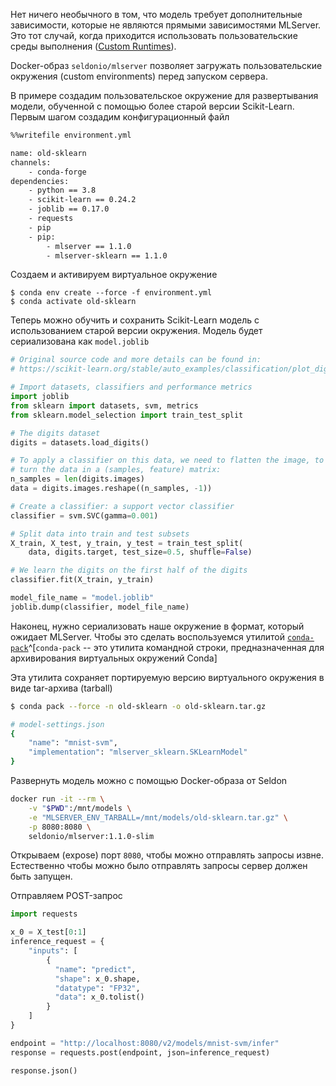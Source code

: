 Нет ничего необычного в том, что модель требует дополнительные зависимости, которые не являются прямыми зависимостями MLServer. Это тот случай, когда приходится использовать пользовательские среды выполнения ([Custom Runtimes](https://mlserver.readthedocs.io/en/latest/examples/custom/README.html)).

Docker-образ `seldonio/mlserver` позволяет загружать пользовательские окружения (custom environments) перед запуском сервера.

В примере создадим пользовательское окружение для развертывания модели, обученной с помощью более старой версии Scikit-Learn. Первым шагом создадим конфигурационный файл
```bash
%%writefile environment.yml

name: old-sklearn
channels:
    - conda-forge
dependencies:
    - python == 3.8
    - scikit-learn == 0.24.2
    - joblib == 0.17.0
    - requests
    - pip
    - pip:
        - mlserver == 1.1.0
        - mlserver-sklearn == 1.1.0
```

Создаем и активируем виртуальное окружение
```
$ conda env create --force -f environment.yml
$ conda activate old-sklearn
```

Теперь можно обучить и сохранить Scikit-Learn модель с использованием старой версии окружения. Модель будет сериализована как `model.joblib`
```python
# Original source code and more details can be found in:
# https://scikit-learn.org/stable/auto_examples/classification/plot_digits_classification.html

# Import datasets, classifiers and performance metrics
import joblib
from sklearn import datasets, svm, metrics
from sklearn.model_selection import train_test_split

# The digits dataset
digits = datasets.load_digits()

# To apply a classifier on this data, we need to flatten the image, to
# turn the data in a (samples, feature) matrix:
n_samples = len(digits.images)
data = digits.images.reshape((n_samples, -1))

# Create a classifier: a support vector classifier
classifier = svm.SVC(gamma=0.001)

# Split data into train and test subsets
X_train, X_test, y_train, y_test = train_test_split(
    data, digits.target, test_size=0.5, shuffle=False)

# We learn the digits on the first half of the digits
classifier.fit(X_train, y_train)

model_file_name = "model.joblib"
joblib.dump(classifier, model_file_name)
```

Наконец, нужно сериализовать наше окружение в формат, который ожидает MLServer. Чтобы это сделать воспользуемся утилитой [`conda-pack`](https://conda.github.io/conda-pack/)^[`conda-pack` -- это утилита командной строки, предназначенная для архивирования виртуальных окружений Conda]

Эта утилита сохраняет портируемую версию виртуального окружения в виде tar-архива (tarball)
```bash
$ conda pack --force -n old-sklearn -o old-sklearn.tar.gz
```

```bash
# model-settings.json
{
    "name": "mnist-svm",
    "implementation": "mlserver_sklearn.SKLearnModel"
}
```

Развернуть модель можно с помощью Docker-образа от Seldon
```bash
docker run -it --rm \
    -v "$PWD":/mnt/models \
    -e "MLSERVER_ENV_TARBALL=/mnt/models/old-sklearn.tar.gz" \
    -p 8080:8080 \
    seldonio/mlserver:1.1.0-slim
```

Открываем (expose) порт `8080`, чтобы можно отправлять запросы извне. Естественно чтобы можно было отправлять запросы сервер должен быть запущен.

Отправляем POST-запрос
```python
import requests

x_0 = X_test[0:1]
inference_request = {
    "inputs": [
        {
          "name": "predict",
          "shape": x_0.shape,
          "datatype": "FP32",
          "data": x_0.tolist()
        }
    ]
}

endpoint = "http://localhost:8080/v2/models/mnist-svm/infer"
response = requests.post(endpoint, json=inference_request)

response.json()
```